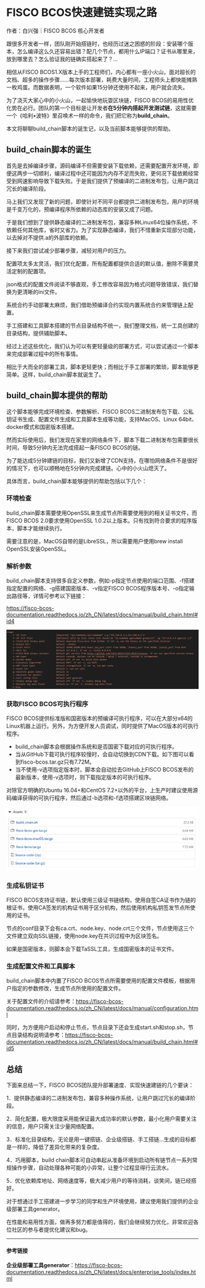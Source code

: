 # FISCO BCOS快速建链实现之路

作者：白兴强｜FISCO BCOS 核心开发者

跟很多开发者一样，团队刚开始搭链时，也经历过迷之困惑的阶段：安装哪个版本，怎么编译这么久还容易出错？配几个节点，都用什么IP端口？证书从哪里来，放到哪里去？怎么验证我的链确实搭起来了？...

相信从FISCO BCOS1.X版本上手的工程师们，内心都有一座小火山，面对超长的文档、超多的操作步骤……每次版本部署，耗费大量时间，工程师头上都快能摊熟一枚鸡蛋。而数据表明，一个软件如果15分钟还使用不起来，用户就会流失。

为了浇灭大家心中的小火山，一起愉快地玩耍区块链，FISCO BCOS的易用性优化势在必行。团队的第一个目标是让开发者**在5分钟内搭起开发测试链**，这就需要一个《哈利•波特》里召唤术一样的命令，我们把它称为**build_chain**。

本文将聊聊build_chain脚本的诞生记，以及当前脚本能够提供的帮助。

## build_chain脚本的诞生

首先是去掉编译步骤，源码编译不但需要安装下载依赖，还需要配置开发环境，即便这两步一切顺利，编译过程中还可能因为内存不足而失败，更何况下载依赖经常受到网速影响导致下载失败。于是我们提供了预编译的二进制发布包，让用户跳过冗长的编译阶段。

马上我们又发现了新的问题，即使针对不同平台都提供二进制发布包，用户的环境是千变万化的，预编译程序所依赖的动态库的安装又成了问题。

于是我们想到了提供静态编译的二进制发布包，兼容多种Linux64位操作系统，不依赖任何其他库，省时又省力。为了实现静态编译，我们不惜重新实现部分功能，以去掉对不提供.a的外部库的依赖。

接下来我们尝试减少部署步骤，减轻对用户的压力。

配置项太多太灵活，我们优化配置，所有配置都提供合适的默认值，删除不需要灵活定制的配置项。

json格式的配置文件阅读不够直观，手工修改容易因为格式问题导致错误，我们替换为更清晰的ini文件。

系统合约手动部署太麻烦，我们借助预编译合约实现内置系统合约来管理链上配置。

手工搭建和工具脚本搭建的节点目录结构不统一，我们整理文档，统一工具创建的目录结构，提供辅助脚本。

经过上述这些优化，我们认为可以有更轻量级的部署方式，可以尝试通过一个脚本来完成部署过程中的所有事情。

相比于大而全的部署工具，脚本更轻更快；而相比于手工部署的繁琐，脚本能够更简单。这样，build_chain脚本就诞生了。

## build_chain脚本提供的帮助

这个脚本能够完成环境检查、参数解析、FISCO BCOS二进制发布包下载、公私钥证书生成、配置文件生成和工具脚本生成等功能，支持MacOS、Linux 64bit、docker模式和国密版本搭建。

然而实际使用后，我们发现在家里的网络条件下，脚本下载二进制发布包需要很长时间，导致5分钟内无法完成搭起一条FISCO BCOS的链。

为了能达成5分钟建链的目标，我们又新增了CDN支持，在哪怕网络条件不是很好的情况下，也可以顺畅地在5分钟内完成建链。心中的小火山熄灭了。

具体而言，build_chain脚本能够提供的帮助包括以下几个：

### 环境检查

build_chain脚本需要使用OpenSSL来生成节点所需要使用到的相关证书文件，而FISCO BCOS 2.0要求使用OpenSSL 1.0.2以上版本。只有找到符合要求的程序版本，脚本才能继续执行。

需要注意的是，MacOS自带的是LibreSSL，所以需要用户使用brew install OpenSSL安装OpenSSL。

### 解析参数

build_chain脚本支持很多自定义参数，例如-p指定节点使用的端口范围、-f搭建指定配置的网络、-g搭建国密版本、-v指定FISCO BCOS程序版本号、-o指定输出路径等，详情可参考以下链接：

https://fisco-bcos-documentation.readthedocs.io/zh_CN/latest/docs/manual/build_chain.html#id4

![](../../../../images/articles/fast_build_chain/IMG_4954.PNG)

### 获取FISCO BCOS可执行程序

FISCO BCOS提供标准版和国密版本的预编译可执行程序，可以在大部分x64的Linux机器上运行。另外，为方便开发人员调试，同时提供了MacOS版本的可执行程序。

- build_chain脚本会根据操作系统和是否国密下载对应的可执行程序。
- 当从GitHub下载可执行程序较慢时，会自动切换到CDN下载。如下图可以看到fisco-bcos.tar.gz只有7.72M。
- 当不使用-v选项指定版本时，脚本会自动拉去GitHub上FISCO BCOS发布的最新版本，使用-v选项时，则下载指定版本的可执行程序。

对除官方明确的Ubuntu 16.04+和CentOS 7.2+以外的平台，上生产时建议使用源码编译获得的可执行程序，然后通过-b选项和-f选项搭建区块链网络。

![](../../../../images/articles/fast_build_chain/IMG_4955.PNG)

###  生成私钥证书

FISCO BCOS支持证书链，默认使用三级证书链结构，使用自签CA证书作为链的根证书，使用CA签发的机构证书用于区分机构，然后使用机构私钥签发节点所使用的证书。

节点的conf目录下会有ca.crt、node.key、node.crt三个文件，节点使用这三个文件建立双向SSL链接，使用node.key在共识过程中为区块签名。

如果是国密版本，则脚本会下载TaSSL工具，生成国密版本的证书文件。

###  生成配置文件和工具脚本

build_chain脚本中内置了FISCO BCOS节点所需要使用的配置文件模板，根据用户指定的参数修改，生成节点所使用的配置文件。

关于配置文件的介绍请参考：https://fisco-bcos-documentation.readthedocs.io/zh_CN/latest/docs/manual/configuration.html

同时，为方便用户启动和停止节点，节点目录下还会生成start.sh和stop.sh，节点目录结构说明请参考：https://fisco-bcos-documentation.readthedocs.io/zh_CN/latest/docs/manual/build_chain.html#id5

## 总结

下面来总结一下，FISCO BCOS团队提升部署速度、实现快速建链的几个要诀：

1．提供静态编译的二进制发布包，兼容多种操作系统，让用户跳过冗长的编译阶段。

2．简化配置，极大限度采用能保证最大成功率的默认参数，最小化用户需要关注的信息，用户只需关注少量网络配置。

3．标准化目录结构，无论是用一键搭链、企业级搭链、手工搭链...生成的目标都是一样的，降低了差异化带来的复杂度。

4．巧用脚本，build chain脚本可自动串起从准备环境到启动所有链节点一系列常规操作步骤，自动处理各种可能的小异常，让整个过程显得行云流水。

5．优化依赖库地址、网络速度等，极大减少用户的等待消耗，谈笑间，链已经搭好。

对于想通过手工搭建进一步学习的同学和生产环境使用，建议使用我们提供的企业级部署工具generator。

在性能和易用性方面，做再多努力都是值得的，我们会继续努力优化，非常欢迎各位社区的参与者提优化建议和bug。

------

#### 参考链接

**企业级部署工具generator**：https://fisco-bcos-documentation.readthedocs.io/zh_CN/latest/docs/enterprise_tools/index.html

